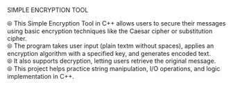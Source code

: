 SIMPLE ENCRYPTION TOOL 

⦾  This Simple Encryption Tool in C++ allows users to secure their messages using basic encryption techniques like the Caesar cipher or substitution cipher.                                                                                                                                                                                                                                                                                                                                
⦾  The program takes user input (plain textm without spaces), applies an encryption algorithm with a specified key, and generates encoded text.                                                                                                                                                                        
⦾  It also supports decryption, letting users retrieve the original message.                                                                                                                                                                                                                                                                                                                                                            
⦾  This project helps practice string manipulation, I/O operations, and logic implementation in C++. 
